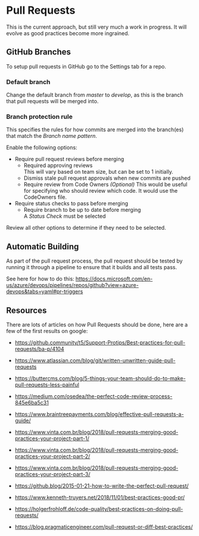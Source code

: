 # Pull Requests

This is the current approach, but still very much a work in progress.
It will evolve as good practices become more ingrained.


## GitHub Branches

To setup pull requests in GitHub go to the Settings tab for a repo.

### Default branch

Change the default branch from *master* to *develop*, as this is the branch that pull requests will be merged into.

### Branch protection rule

This specifies the rules for how commits are merged into the branch(es) that match the *Branch name pattern*.

Enable the following options:
 - Require pull request reviews before merging  
   - Required approving reviews  
     This will vary based on team size, but can be set to 1 initially.
   - Dismiss stale pull request approvals when new commits are pushed
   - Require review from Code Owners *(Optional)*
     This would be useful for specifying who should review which code. It would use the CodeOwners file.
 - Require status checks to pass before merging
   - Require branch to be up to date before merging  
     A *Status Check* must be selected

Review all other options to determine if they need to be selected.


## Automatic Building

As part of the pull request process, the pull request should be tested by running it through a pipeline to ensure that it builds
and all tests pass.

See here for how to do this: https://docs.microsoft.com/en-us/azure/devops/pipelines/repos/github?view=azure-devops&tabs=yaml#pr-triggers

## Resources

There are lots of articles on how Pull Requests should be done, here are a few of the first results on google:

 - https://github.community/t5/Support-Protips/Best-practices-for-pull-requests/ba-p/4104
 - https://www.atlassian.com/blog/git/written-unwritten-guide-pull-requests
 - https://buttercms.com/blog/5-things-your-team-should-do-to-make-pull-requests-less-painful
 - https://medium.com/osedea/the-perfect-code-review-process-845e6ba5c31
 - https://www.braintreepayments.com/blog/effective-pull-requests-a-guide/

 - https://www.vinta.com.br/blog/2018/pull-requests-merging-good-practices-your-project-part-1/
 - https://www.vinta.com.br/blog/2018/pull-requests-merging-good-practices-your-project-part-2/
 - https://www.vinta.com.br/blog/2018/pull-requests-merging-good-practices-your-project-part-3/

 - https://github.blog/2015-01-21-how-to-write-the-perfect-pull-request/
 - https://www.kenneth-truyers.net/2018/11/01/best-practices-good-pr/
 - https://holgerfrohloff.de/code-quality/best-practices-on-doing-pull-requests/
 - https://blog.pragmaticengineer.com/pull-request-or-diff-best-practices/
